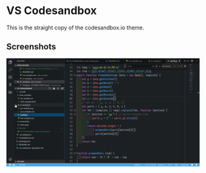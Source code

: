 # VS Codesandbox
This is the straight copy of the codesandbox.io theme.

## Screenshots

![main](./screenshots/main.png)